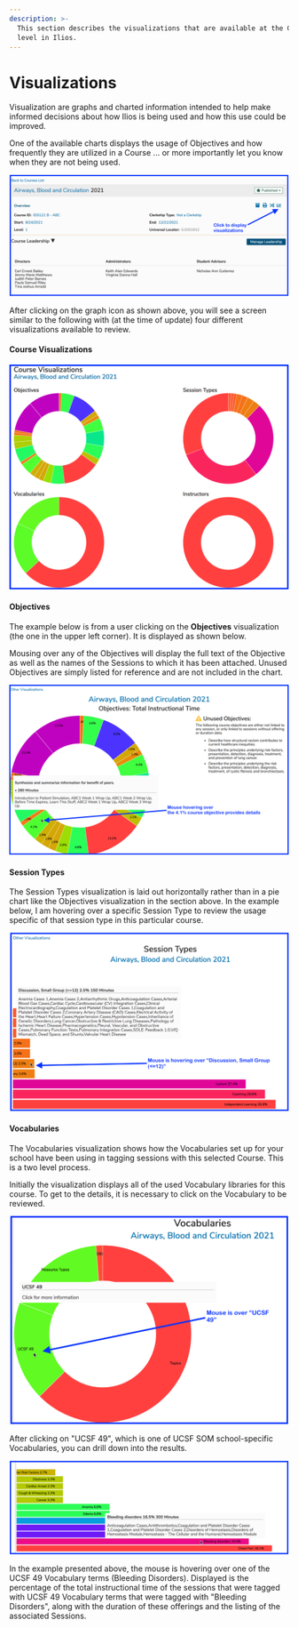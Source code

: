 ```yaml
---
description: >-
  This section describes the visualizations that are available at the Course
  level in Ilios.
---
```


# Visualizations

Visualization are graphs and charted information intended to help make informed decisions about how Ilios is being used and how this use could be improved.

One of the available charts displays the usage of Objectives and how frequently they are utilized in a Course ... or more importantly let you know when they are not being used.

![](../../.gitbook/assets/crs_vw_1.png)

After clicking on the graph icon as shown above, you will see a screen similar to the following with \(at the time of update\) four different visualizations available to review.

#### Course Visualizations

![](../../.gitbook/assets/crs_visualizations1.png)

#### Objectives

The example below is from a user clicking on the **Objectives** visualization \(the one in the upper left corner\). It is displayed as shown below.

Mousing over any of the Objectives will display the full text of the Objective as well as the names of the Sessions to which it has been attached. Unused Objectives are simply listed for reference and are not included in the chart.

![](../../.gitbook/assets/obj_vis1.png)

#### Session Types

The Session Types visualization is laid out horizontally rather than in a pie chart like the Objectives visualization in the section above. In the example below, I am hovering over a specific Session Type to review the usage specific of that session type in this particular course. 

![](../../.gitbook/assets/sess_type_viz1.png)

#### Vocabularies

The Vocabularies visualization shows how the Vocabularies set up for your school have been using in tagging sessions with this selected Course. This is a two level process. 

Initially the visualization displays all of the used Vocabulary libraries for this course. To get to the details, it is necessary to click on the Vocabulary to be reviewed.

![Vocabulary Visualization \(top level\)](../../.gitbook/assets/vocab_viz1.png)

After clicking on "UCSF 49", which is one of UCSF SOM school-specific Vocabularies, you can drill down into the results.

![Vocabulary Visualization \(lower level\)](../../.gitbook/assets/vocab_viz2.png)

In the example presented above, the mouse is hovering over one of the UCSF 49 Vocabulary terms \(Bleeding Disorders\). Displayed is the percentage of the total instructional time of the sessions that were tagged with UCSF 49 Vocabulary terms that were tagged with "Bleeding Disorders", along with the duration of these offerings and the listing of the associated Sessions.



